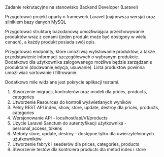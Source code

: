 Zadanie rekrutacyjne na stanowisko
Backend Developer (Laravel)

Przygotować projekt oparty o framework Laravel (najnowsza wersja) oraz silnikiem
bazy danych MySQL

Przygotować strukturę bazodanową umożliwiająca przechowywanie produktów wraz
z cenami (jeden produkt może być dostępny w wielu cenach), a każdy produkt
posiada swój opis.

Przygotować endpointy, które umożliwią wylistowanie produktów, a także
przedstawienie informacji szczegółowych o wybranym produkcie. Dodatkowo dla
użytkownika zalogowanego możliwe będzie zarządzanie produktami
(dodawanie,edycja, usuwanie). Lista produktów powinna umożliwiać sortowanie i
filtrowanie.

Dodatkowo mile widziane jest pokrycie aplikacji testami.

1. Stworzenie migracji, kontrolerów oraz modeli dla prices, products, categories
2. Utworzenie Resources do kontroli wyświetlanych wyników
3. Pełny REST API index, show, store, update, destroy dla prices, products, categories
4. Wersjonowanie API - localhost/api/v1/products
5. Użycie Laravel Sanctum do autentyfikacji użytkownika - personal_access_tokens
6. Metody store, update, destroy - dostępne tylko dla uwierzytelnionych użutkowników
7. Utworzenie fabryk i seederów dla prices, categories, products
8. Stworzenie testów dla kontrolera products dla metod index i store
